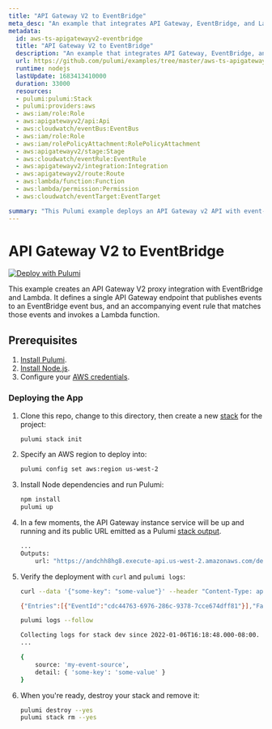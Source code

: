 ```yaml
---
title: "API Gateway V2 to EventBridge"
meta_desc: "An example that integrates API Gateway, EventBridge, and Lambda."
metadata:
  id: aws-ts-apigatewayv2-eventbridge
  title: "API Gateway V2 to EventBridge"
  description: "An example that integrates API Gateway, EventBridge, and Lambda."
  url: https://github.com/pulumi/examples/tree/master/aws-ts-apigatewayv2-eventbridge
  runtime: nodejs
  lastUpdate: 1683413410000
  duration: 33000
  resources:
  - pulumi:pulumi:Stack
  - pulumi:providers:aws
  - aws:iam/role:Role
  - aws:apigatewayv2/api:Api
  - aws:cloudwatch/eventBus:EventBus
  - aws:iam/role:Role
  - aws:iam/rolePolicyAttachment:RolePolicyAttachment
  - aws:apigatewayv2/stage:Stage
  - aws:cloudwatch/eventRule:EventRule
  - aws:apigatewayv2/integration:Integration
  - aws:apigatewayv2/route:Route
  - aws:lambda/function:Function
  - aws:lambda/permission:Permission
  - aws:cloudwatch/eventTarget:EventTarget

summary: "This Pulumi example deploys an API Gateway v2 API with event-driven Lambda functions, using AWS, TypeScript, and the Serverless Architecture pattern. The example consists of an API Gateway endpoint and associated Lambda functions, which together form a complete API, triggered by incoming events from an EventBridge event bus. This implementation serves as a practical demonstration of the cloud-computing use case of developing API endpoints within an EventBridge-equipped AWS environment."
---
```


# API Gateway V2 to EventBridge

[![Deploy with Pulumi](https://get.pulumi.com/new/button.svg)](https://app.pulumi.com/new?template=https://github.com/pulumi/examples/tree/master/aws-ts-apigatewayv2-eventbridge)

This example creates an API Gateway V2 proxy integration with EventBridge and Lambda. It defines a single API Gateway endpoint that publishes events to an EventBridge event bus, and an accompanying event rule that matches those events and invokes a Lambda function.

## Prerequisites

1. [Install Pulumi](https://www.pulumi.com/docs/get-started/install/).
1. [Install Node.js](https://www.pulumi.com/docs/intro/languages/javascript/).
1. Configure your [AWS credentials](https://www.pulumi.com/docs/intro/cloud-providers/aws/setup/).

### Deploying the App

1. Clone this repo, change to this directory, then create a new [stack](https://www.pulumi.com/docs/intro/concepts/stack/) for the project:

    ```bash
    pulumi stack init
    ```

1. Specify an AWS region to deploy into:

    ```bash
    pulumi config set aws:region us-west-2
    ```

1. Install Node dependencies and run Pulumi:

    ```bash
    npm install
    pulumi up
    ```

1. In a few moments, the API Gateway instance service will be up and running and its public URL emitted as a Pulumi [stack output](https://www.pulumi.com/docs/intro/concepts/stack/#outputs).

    ```bash
    ...
    Outputs:
        url: "https://andchh8hg8.execute-api.us-west-2.amazonaws.com/dev"
    ```

1. Verify the deployment with `curl` and `pulumi logs`:

    ```bash
    curl --data '{"some-key": "some-value"}' --header "Content-Type: application/json" "$(pulumi stack output url)/uploads"

    {"Entries":[{"EventId":"cdc44763-6976-286c-9378-7cce674dff81"}],"FailedEntryCount":0}
    ```

    ```bash
    pulumi logs --follow

    Collecting logs for stack dev since 2022-01-06T16:18:48.000-08:00.
    ...

    {
        source: 'my-event-source',
        detail: { 'some-key': 'some-value' }
    }
    ```

1. When you're ready, destroy your stack and remove it:

    ```bash
    pulumi destroy --yes
    pulumi stack rm --yes
    ```

